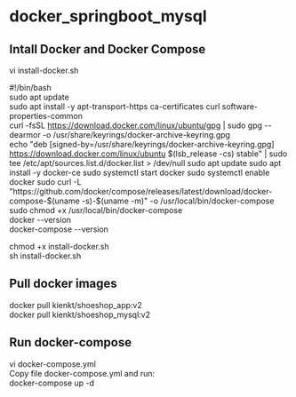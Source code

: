 # docker_springboot_mysql

## Intall Docker and Docker Compose
vi install-docker.sh  

#!/bin/bash<br />
sudo apt update  
sudo apt install -y apt-transport-https ca-certificates curl software-properties-common  
curl -fsSL https://download.docker.com/linux/ubuntu/gpg | sudo gpg --dearmor -o /usr/share/keyrings/docker-archive-keyring.gpg  
echo "deb [signed-by=/usr/share/keyrings/docker-archive-keyring.gpg] https://download.docker.com/linux/ubuntu $(lsb_release -cs) stable" | sudo tee /etc/apt/sources.list.d/docker.list > /dev/null  
sudo apt update  
sudo apt install -y docker-ce  
sudo systemctl start docker  
sudo systemctl enable docker  
sudo curl -L "https://github.com/docker/compose/releases/latest/download/docker-compose-$(uname -s)-$(uname -m)" -o /usr/local/bin/docker-compose  
sudo chmod +x /usr/local/bin/docker-compose  
docker --version  
docker-compose --version  

chmod +x install-docker.sh  
sh install-docker.sh  

## Pull docker images
docker pull kienkt/shoeshop_app:v2  
docker pull kienkt/shoeshop_mysql:v2  

## Run docker-compose 
vi docker-compose.yml  
Copy file docker-compose.yml and run:  
docker-compose up -d
